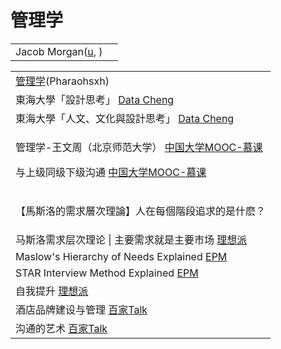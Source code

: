 # 管理学

|                                                                   |   |
| ----------------------------------------------------------------- | - |
| Jacob Morgan([u](https://www.youtube.com/c/JacobMorgan/videos), ) |   |

|                                                                                                                                                                                                                                                                                              |
| -------------------------------------------------------------------------------------------------------------------------------------------------------------------------------------------------------------------------------------------------------------------------------------------- |
| [管理学](https://www.youtube.com/playlist?list=PLuAhsn5lHHmPmVJmp5O3EXvJ5\_gWhfrPE)(Pharaohsxh)                                                                                                                                                                                                 |
| 東海大學「設計思考」 [Data Cheng](https://www.youtube.com/playlist?list=PL002D62AC265A979A)                                                                                                                                                                                                            |
| 東海大學「人文、文化與設計思考」 [Data Cheng](https://www.youtube.com/playlist?list=PLE69B8596BF66E740)                                                                                                                                                                                                      |
| <p>管理学-王文周（北京师范大学） <a href="https://www.youtube.com/playlist?list=PLBPbUxsZM4SYspDEsaIp-nujACXqEAV9T">中国大学MOOC-慕课</a></p><p>与上级同级下级沟通 <a href="https://www.youtube.com/watch?v=aGIykokG-mc">中国大学MOOC-慕课</a></p>                                                                              |
| <p>【馬斯洛的需求層次理論】人在每個階段追求的是什麽？| 領導者怎麽善用這個心理學技巧？ <a href="https://www.youtube.com/watch?v=vgJvoFB15gc">Sprouts 學校</a></p><p>【觀念】需求滿足、馬斯洛金字塔 均一教育平台 <a href="https://www.youtube.com/watch?v=8NZF8Nd8ST4">Junyi Academy</a></p><p>生理需求</p><p>安全需求</p><p>爱和归属</p><p>尊重、自信和同伴的认可</p><p>自我价值的实现</p> |
| 马斯洛需求层次理论 \| 主要需求就是主要市场 [理想派](https://www.youtube.com/watch?v=onN6WD-h9qE)                                                                                                                                                                                                                   |
| Maslow's Hierarchy of Needs Explained [EPM](https://www.youtube.com/watch?v=xT6BpFhPsfY)                                                                                                                                                                                                     |
| STAR Interview Method Explained [EPM](https://www.youtube.com/watch?v=dWK26jZgsM8)                                                                                                                                                                                                           |
| 自我提升 [理想派](https://www.youtube.com/playlist?list=PL9npAsaJ90uIl-bPWnfPva8e\_MHnASu9m)                                                                                                                                                                                                        |
| 酒店品牌建设与管理 [百家Talk](https://www.youtube.com/playlist?list=PLDQHv3MQVoRoQp8acIkBz2UmdtHd03IkK)                                                                                                                                                                                                 |
| 沟通的艺术 [百家Talk](https://www.youtube.com/playlist?list=PLDQHv3MQVoRpOYeKFzo8J\_ygUzSX-aJKv)                                                                                                                                                                                                    |
